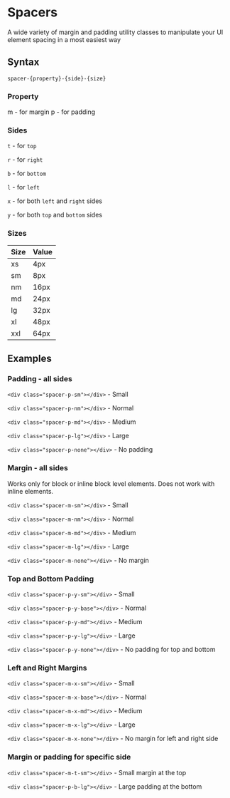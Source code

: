 # Spacers
A wide variety of margin and padding utility classes to manipulate your UI element spacing in a most easiest way

## Syntax
`spacer-{property}-{side}-{size}`

### Property
m - for margin
p - for padding

### Sides
`t` - for `top`

`r` - for `right`

`b` - for `bottom`

`l` - for `left`

`x` - for both `left` and `right` sides

`y` - for both `top` and `bottom` sides

### Sizes
<table>
	<thead>
		<tr>
			<th>Size</th>
			<th>Value</th>
		</tr>
	</thead>
	<tbody>
		<tr>
			<td>xs</td>
			<td>4px</td>
		</tr>
		<tr>
			<td>sm</td>
			<td>8px</td>
		</tr>
		<tr>
			<td>nm</td>
			<td>16px</td>
		</tr>
		<tr>
			<td>md</td>
			<td>24px</td>
		</tr>
		<tr>
			<td>lg</td>
			<td>32px</td>
		</tr>
		<tr>
			<td>xl</td>
			<td>48px</td>
		</tr>
		<tr>
			<td>xxl</td>
			<td>64px</td>
		</tr>
	</tbody>
</table>

## Examples
### Padding - all sides

`<div class="spacer-p-sm"></div>` - Small

`<div class="spacer-p-nm"></div>` - Normal

`<div class="spacer-p-md"></div>` - Medium

`<div class="spacer-p-lg"></div>` - Large

`<div class="spacer-p-none"></div>` - No padding

### Margin - all sides

Works only for block or inline block level elements. Does not work with inline elements.

`<div class="spacer-m-sm"></div>` - Small

`<div class="spacer-m-nm"></div>` - Normal

`<div class="spacer-m-md"></div>` - Medium

`<div class="spacer-m-lg"></div>` - Large

`<div class="spacer-m-none"></div>` - No margin

### Top and Bottom Padding
`<div class="spacer-p-y-sm"></div>` - Small

`<div class="spacer-p-y-base"></div>` - Normal

`<div class="spacer-p-y-md"></div>` - Medium

`<div class="spacer-p-y-lg"></div>` - Large

`<div class="spacer-p-y-none"></div>` - No padding for top and bottom

### Left and Right Margins
`<div class="spacer-m-x-sm"></div>` - Small

`<div class="spacer-m-x-base"></div>` - Normal

`<div class="spacer-m-x-md"></div>` - Medium

`<div class="spacer-m-x-lg"></div>` - Large

`<div class="spacer-m-x-none"></div>` - No margin for left and right side


### Margin or padding for specific side
`<div class="spacer-m-t-sm"></div>` - Small margin at the top

`<div class="spacer-p-b-lg"></div>` - Large padding at the bottom

